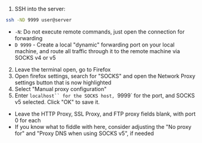 1. SSH into the server:

  ```bash
  ssh -ND 9999 user@server
  ```
  - `-N`: Do not execute remote commands, just open the connection for forwarding
  - `D 9999` - Create a local "dynamic" forwarding port on your local machine, and route all traffic through it to the remote machine via SOCKS v4 or v5

2. Leave the terminal open, go to Firefox
3. Open firefox settings, search for "SOCKS" and open the Network Proxy settings button that is now highlighted
4. Select "Manual proxy configuration"
5. Enter `localhost`` for the SOCKS host, `9999` for the port, and SOCKS v5 selected. Click "OK" to save it.

- Leave the HTTP Proxy, SSL Proxy, and FTP proxy fields blank, with port 0 for each
- If you know what to fiddle with here, consider adjusting the "No proxy for" and "Proxy DNS when using SOCKS v5", if needed

